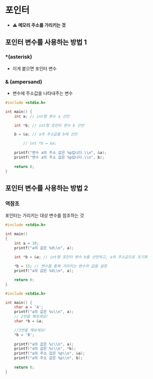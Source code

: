 ﻿# 포인터

-   **⚠️ 메모리 주소를 가리키는 것**

## 포인터 변수를 사용하는 방법 1

### ***(asterisk)**

-   이게 붙으면 포인터 변수

### **& (ampersand)**

-   변수에 주소값을 나타내주는 변수

```c
#include <stdio.h>

int main() {
    int a; // int형 변수 a 선언

    int *b; // int형 포인터 변수 b 선언

    b = &a; // a의 주소값을 b에 선언

		// int *b = &a;
 
    printf("변수 a의 주소 값은 %p입니다.\\n", &a);
    printf("변수 a의 주소 값은 %p입니다.\\n", b);
    
    return 0;
}

```

## 포인터 변수를 사용하는 방법 2

### 역참조

포인터는 가리키는 대상 변수를 참조하는 것

```c
#include <stdio.h>

int main()
{
    int a = 10;
    printf("a의 값은 %d\\n", a);
    
    int *b = &a; // int형 포인터 변수 b를 선언하고, a의 주소값으로 초기화

    *b = 15; // 변수를 통해 가리키는 변수의 값을 설정    
    printf("a의 값은 %d\\n", a);

    return 0;
}

```

```c
#include <stdio.h>

int main() {
    char a = 'A';
    printf("a의 값은 %c\\n", a);
    // 2번을 해보세요!
    char *b = &a;

    //3번을 해보세요!
    *b = 'B';
 
    printf("a의 값은 %c\\n", a);
    printf("a의 값은 %c\\n", *b);
    printf("a의 주소 값은 %p\\n", &a);
    printf("a의 주소 값은 %p\\n", b);
    
    return 0;
}

```
